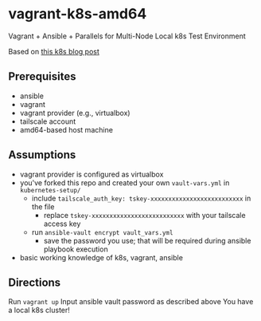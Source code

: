 # vagrant-k8s-amd64

Vagrant + Ansible + Parallels for Multi-Node Local k8s Test Environment

Based on [this k8s blog post](https://kubernetes.io/blog/2019/03/15/kubernetes-setup-using-ansible-and-vagrant/)

## Prerequisites
* ansible
* vagrant
* vagrant provider (e.g., virtualbox)
* tailscale account
* amd64-based host machine

## Assumptions
* vagrant provider is configured as virtualbox
* you've forked this repo and created your own `vault-vars.yml` in `kubernetes-setup/`
    * include `tailscale_auth_key: tskey-xxxxxxxxxxxxxxxxxxxxxxxxxx` in the file
        * replace `tskey-xxxxxxxxxxxxxxxxxxxxxxxxxx` with your tailscale access key
    * run `ansible-vault encrypt vault_vars.yml`
        * save the password you use; that will be required during ansible playbook execution
* basic working knowledge of k8s, vagrant, ansible

## Directions
Run `vagrant up`
Input ansible vault password as described above
You have a local k8s cluster! 